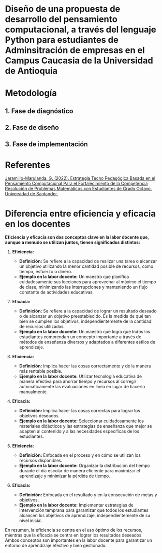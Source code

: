# Diseño de una propuesta de desarrollo del pensamiento computacional, a través del lenguaje Python para estudiantes de Adminsitración de empresas en el Campus Caucasia de la Universidad de Antioquia

# Metodología

## 1. Fase de diagnóstico

## 2. Fase de diseño

## 3. Fase de implementación  



# Referentes

[Jaramillo-Marulanda, G.  (2022). Estrategia Tecno Pedagógica Basada en el Pensamiento Computacional Para el Fortalecimiento de la Competencia Resolución de Problemas Matemáticos con Estudiantes de Grado Octavo. Universidad de Santander. ](https://repositorio.udes.edu.co/entities/publication/edde889a-ede7-4715-b3dc-49099eb331ef)

# Diferencia entre eficiencia y eficacia en los docentes

**Eficiencia y eficacia son dos conceptos clave en la labor docente que, aunque a menudo se utilizan juntos, tienen significados distintos:**

1. **Eficiencia:**
   - **Definición:** Se refiere a la capacidad de realizar una tarea o alcanzar un objetivo utilizando la menor cantidad posible de recursos, como tiempo, esfuerzo o dinero.
   - **Ejemplo en la labor docente:** Un maestro que planifica cuidadosamente sus lecciones para aprovechar al máximo el tiempo de clase, minimizando las interrupciones y manteniendo un flujo constante de actividades educativas.

2. **Eficacia:**
   - **Definición:** Se refiere a la capacidad de lograr un resultado deseado o de alcanzar un objetivo preestablecido. Es la medida de qué tan bien se cumplen los objetivos, independientemente de la cantidad de recursos utilizados.
   - **Ejemplo en la labor docente:** Un maestro que logra que todos los estudiantes comprendan un concepto importante a través de métodos de enseñanza diversos y adaptados a diferentes estilos de aprendizaje.

3. **Eficiencia:**
   - **Definición:** Implica hacer las cosas correctamente y de la manera más rentable posible.
   - **Ejemplo en la labor docente:** Utilizar tecnología educativa de manera efectiva para ahorrar tiempo y recursos al corregir automáticamente las evaluaciones en línea en lugar de hacerlo manualmente.

4. **Eficacia:**
   - **Definición:** Implica hacer las cosas correctas para lograr los objetivos deseados.
   - **Ejemplo en la labor docente:** Seleccionar cuidadosamente los materiales didácticos y las estrategias de enseñanza que mejor se adapten al contenido y a las necesidades específicas de los estudiantes.

5. **Eficiencia:**
   - **Definición:** Enfocada en el proceso y en cómo se utilizan los recursos disponibles.
   - **Ejemplo en la labor docente:** Organizar la distribución del tiempo durante el día escolar de manera eficiente para maximizar el aprendizaje y minimizar la pérdida de tiempo.

6. **Eficacia:**
   - **Definición:** Enfocada en el resultado y en la consecución de metas y objetivos.
   - **Ejemplo en la labor docente:** Implementar estrategias de intervención temprana para garantizar que todos los estudiantes alcancen los objetivos de aprendizaje, independientemente de su nivel inicial.

En resumen, la eficiencia se centra en el uso óptimo de los recursos, mientras que la eficacia se centra en lograr los resultados deseados. Ambos conceptos son importantes en la labor docente para garantizar un entorno de aprendizaje efectivo y bien gestionado.